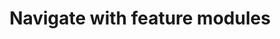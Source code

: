 ---
layout: default
title: Navigate with feature modules
grand_parent: App navigation
nav_order: 17
parent: Navigation component
---